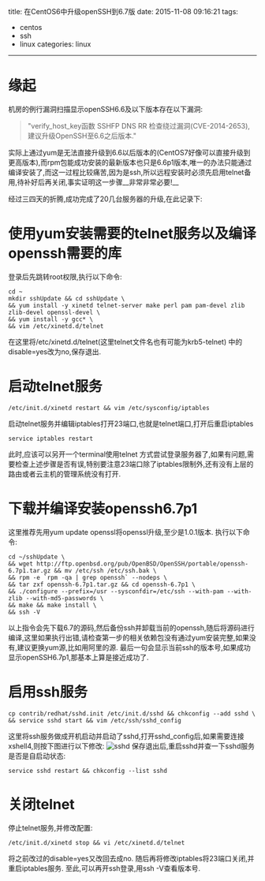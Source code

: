 title: 在CentOS6中升级openSSH到6.7版
date: 2015-11-08 09:16:21
tags:
- centos
- ssh
- linux
categories: linux
---
# 缘起

机房的例行漏洞扫描显示openSSH6.6及以下版本存在以下漏洞:
> "verify_host_key函数 SSHFP DNS RR 检查绕过漏洞(CVE-2014-2653),建议升级OpenSSH至6.6之后版本."

实际上通过yum是无法直接升级到6.6以后版本的(CentOS7好像可以直接升级到更高版本),而rpm包能成功安装的最新版本也只是6.6p1版本,唯一的办法只能通过编译安装了,而这一过程比较痛苦,因为是ssh,所以远程安装时必须先启用telnet备用,待补好后再关闭,事实证明这一步骤__非常非常必要!__

经过三四天的折腾,成功完成了20几台服务器的升级,在此记录下:

<!-- more -->
# 使用yum安装需要的telnet服务以及编译openssh需要的库
登录后先跳转root权限,执行以下命令:

```
cd ~
mkdir sshUpdate && cd sshUpdate \
&& yum install -y xinetd telnet-server make perl pam pam-devel zlib zlib-devel openssl-devel \
&& yum install -y gcc* \
&& vim /etc/xinetd.d/telnet
```
在这里将/etc/xinetd.d/telnet(这里telnet文件名也有可能为krb5-telnet) 中的disable=yes改为no,保存退出.

# 启动telnet服务

```
/etc/init.d/xinetd restart && vim /etc/sysconfig/iptables
```
启动telnet服务并编辑iptables打开23端口,也就是telnet端口,打开后重启iptables

```
service iptables restart
```
此时,应该可以另开一个terminal使用telnet <ip>方式尝试登录服务器了,如果有问题,需要检查上述步骤是否有误,特别要注意23端口除了iptables限制外,还有没有上层的路由或者云主机的管理系统没有打开.

# 下载并编译安装openssh6.7p1
这里推荐先用yum update openssl将openssl升级,至少是1.0.1版本.
执行以下命令:

```
cd ~/sshUpdate \
&& wget http://ftp.openbsd.org/pub/OpenBSD/OpenSSH/portable/openssh-6.7p1.tar.gz && mv /etc/ssh /etc/ssh.bak \
&& rpm -e `rpm -qa | grep openssh` --nodeps \
&& tar zxf openssh-6.7p1.tar.gz && cd openssh-6.7p1 \
&& ./configure --prefix=/usr --sysconfdir=/etc/ssh --with-pam --with-zlib --with-md5-passwords \
&& make && make install \
&& ssh -V
```
以上指令会先下载6.7的源码,然后备份ssh并卸载当前的openssh,随后将源码进行编译,这里如果执行出错,请检查第一步的相关依赖包没有通过yum安装完整,如果没有,建议更换yum源,比如用阿里的源.
最后一句会显示当前ssh的版本号,如果成功显示openSSH6.7p1,那基本上算是接近成功了.

# 启用ssh服务

```
cp contrib/redhat/sshd.init /etc/init.d/sshd && chkconfig --add sshd \
&& service sshd start && vim /etc/ssh/sshd_config
```
这里将ssh服务做成开机启动并启动了sshd,打开sshd_config后,如果需要连接xshell4,则按下图进行以下修改:
![sshd](/images/openssh_sshd_config.jpg)
保存退出后,重启sshd并查一下sshd服务是否是自启动状态:

```
service sshd restart && chkconfig --list sshd
```

# 关闭telnet
停止telnet服务,并修改配置:

```
/etc/init.d/xinetd stop && vi /etc/xinetd.d/telnet
```
将之前改过的disable=yes又改回去成no.
随后再将修改iptables将23端口关闭,并重启iptables服务.
至此,可以再开ssh登录,用ssh -V查看版本号.


